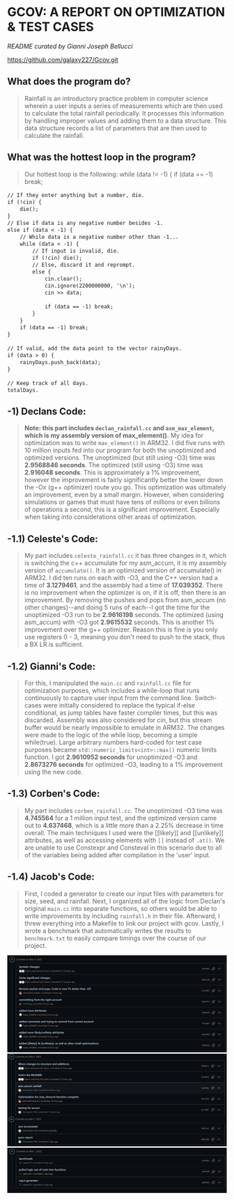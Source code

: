 # GCOV: A REPORT ON OPTIMIZATION & TEST CASES 
*README curated by Gianni Joseph Bellucci* 

https://github.com/galaxy227/Gcov.git

## What does the program do? 
> Rainfall is an introductory practice problem in computer science wherein a user inputs a series of measurements which are then used to calculate the total rainfall periodically. It processes this information by handling improper values and adding them to a data structure. This data structure records a list of parameters that are then used to calculate the rainfall. 

## What was the hottest loop in the program?
> Our hottest loop is the following: 
while (data != -1) {
    if (data == -1) break;

    // If they enter anything but a number, die.
    if (!cin) {
        die();
    }
    // Else if data is any negative number besides -1.
    else if (data < -1) {
        // While data is a negative number other than -1...
        while (data < -1) {
            // If input is invalid, die.
            if (!cin) die();
            // Else, discard it and reprompt.
            else {
                cin.clear();
                cin.ignore(2200000000, '\n');
                cin >> data;

                if (data == -1) break;
            }
        }
        if (data == -1) break;
    }

    // If valid, add the data point to the vector rainyDays.
    if (data > 0) {
        rainyDays.push_back(data);
    }

    // Keep track of all days.
    totalDays.


## -1) Declans Code: 
> **Note: this part includes `declan_rainfall.cc` and `asm_max_element`, which is my assembly version of max_element().** My idea for optimization was to write `max_element()` in ARM32. I did five runs with 10 million inputs fed into our program for both the unoptimized and optimized versions. The unoptimized (but still using -O3) time was **2.9568846 seconds**. The optimized (still using -O3) time was **2.916048 seconds**. This is approximately a 1% improvement, however the improvement is fairly significantly better the lower down the -Ox (g++ optimizer) route you go. This optimization was ultimately an improvement, even by a small margin. However, when considering simulations or games that must have tens of millions or even billions of operations a second, this is a significant improvement. Especially when taking into considerations other areas of optimization.

## -1.1) Celeste's Code: 
> My part includes `celeste_rainfall.cc` it has three changes in it, which is switching the c++ accumulate for my asm_accum, it is my assembly version of `accumulate()`. It is an optimized version of accumulate() in ARM32. I did ten runs on each with -O3, and the C++ version had a time of **3.1279461**, and the assembly had a time of **17.039352**. There is no improvement when the optimizer is on, if it is off, then there is an improvement. By removing the pushes and pops from asm_accum (no other changes)--and doing 5 runs of each--I got the time for the unoptimized -O3 run to be **2.9616198** seconds. The optimized (using asm_accum) with -O3 got **2.9615532** seconds. This is another 1% improvement over the g++ optimizer. Reason this is fine is you only use registers 0 - 3, meaning you don't need to push to the stack, thus a BX LR is sufficient. 

## -1.2) Gianni's Code: 
> For this, I manipulated the `main.cc` and `rainfall.cc` file for optimization purposes, which includes a while-loop that runs continuously to capture user input from the command line. Switch-cases were initially considered to replace the typical if-else conditional, as jump tables have faster compiler times, but this was discarded. Assembly was also considered for cin, but this stream buffer would be nearly impossible to emulate in ARM32. The changes were made to the logic of the while loop, becoming a simple while(true). Large arbitrary numbers hard-coded for test case purposes became `std::numeric_limits<int>::max()` numeric limits function. I got **2.9610952 seconds** for unoptimized -O3 and **2.8673276 seconds** for optimized -O3, leading to a 1% improvement using the new code. 

## -1.3) Corben's Code: 
> My part includes `corben_rainfall.cc`. The unoptimized -O3 time was **4.745564** for a 1 million input test, and the optimized version came out to **4.637468**, which is a little more than a 2.25% decrease in time overall. The main techniques I used were the [[likely]] and  [[unlikely]] attributes, as well as accessing elements with `[]` instead of `.at()`. We are unable to use Constexpr and Consteval in this scenario due to all of the variables being added after compilation in the 'user' input.

## -1.4) Jacob's Code: 
> First, I coded a generator to create our input files with parameters for size, seed, and rainfall. Next, I organized all of the logic from Declan's original `main.cc` into separate functions, so others would be able to write improvements by including `rainfall.h` in their file. Afterward, I threw everything into a Makefile to link our project with gcov. Lastly, I wrote a benchmark that automatically writes the results to `benchmark.txt` to easily compare timings over the course of our project.

![Contributions](./screen1.png)
![ibid.](./screen2.png)
![ibid.](./screen3.png)
